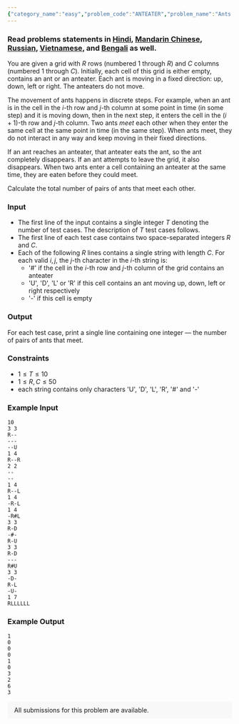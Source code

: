 ```yaml
---
{"category_name":"easy","problem_code":"ANTEATER","problem_name":"Ants and Anteaters","problemComponents":{"constraints":"","constraintsState":false,"subtasks":"","subtasksState":false,"inputFormat":"","inputFormatState":false,"outputFormat":"","outputFormatState":false,"sampleTestCases":{"0":{"id":1,"input":"10\n3 3\nR--\n---\n--U\n1 4\nR--R\n2 2\n--\n--\n1 4\nR--L\n1 4\n-R-L\n1 4\n-R#L\n3 3\nR-D\n-#-\nR-U\n3 3\nR-D\n---\nR#U\n3 3\n-D-\nR-L\n-U-\n1 7\nRLLLLLL","output":"1\n0\n0\n0\n1\n0\n3\n2\n6\n3","explanation":"","isDeleted":false}}},"video_editorial_url":"","languages_supported":{"0":"CPP14","1":"C","2":"JAVA","3":"PYTH 3.6","4":"PYTH","5":"PYP3","6":"CS2","7":"ADA","8":"PYPY","9":"TEXT","10":"PAS fpc","11":"NODEJS","12":"RUBY","13":"PHP","14":"GO","15":"HASK","16":"TCL","17":"PERL","18":"SCALA","19":"LUA","20":"kotlin","21":"BASH","22":"JS","23":"LISP sbcl","24":"rust","25":"PAS gpc","26":"BF","27":"CLOJ","28":"R","29":"D","30":"CAML","31":"FORT","32":"ASM","33":"swift","34":"FS","35":"WSPC","36":"LISP clisp","37":"SCM guile","38":"PERL6","39":"ERL","40":"CLPS","41":"ICK","42":"NICE","43":"PRLG","44":"ICON","45":"COB","46":"SCM chicken","47":"PIKE","48":"SCM qobi","49":"ST","50":"NEM"},"max_timelimit":1,"source_sizelimit":50000,"problem_author":"erfaniaa","problem_tester":null,"date_added":"19-06-2019","tags":{"0":"cook","1":"cook107","2":"erfaniaa"},"problem_difficulty_level":"Easy","best_tag":"","editorial_url":"https://discuss.codechef.com/problems/ANTEATER","time":{"view_start_date":1561314600,"submit_start_date":1561314600,"visible_start_date":1561314600,"end_date":1735669800},"is_direct_submittable":false,"problemDiscussURL":"https://discuss.codechef.com/search?q=ANTEATER","is_proctored":false,"visitedContests":{},"layout":"problem"}
---
```

### Read problems statements in [Hindi](https://www.codechef.com/download/translated/COOK107/hindi/ANTEATER.pdf), [Mandarin Chinese](https://www.codechef.com/download/translated/COOK107/mandarin/ANTEATER.pdf), [Russian](https://www.codechef.com/download/translated/COOK107/russian/ANTEATER.pdf), [Vietnamese](https://www.codechef.com/download/translated/COOK107/vietnamese/ANTEATER.pdf), and [Bengali](https://www.codechef.com/download/translated/COOK107/bengali/ANTEATER.pdf) as well.

You are given a grid with $R$ rows (numbered $1$ through $R$) and $C$ columns (numbered $1$ through $C$). Initially, each cell of this grid is either empty, contains an ant or an anteater. Each ant is moving in a fixed direction: up, down, left or right. The anteaters do not move.

The movement of ants happens in discrete steps. For example, when an ant is in the cell in the $i$-th row and $j$-th column at some point in time (in some step) and it is moving down, then in the next step, it enters the cell in the $(i+1)$-th row and $j$-th column. Two ants *meet* each other when they enter the same cell at the same point in time (in the same step). When ants meet, they do not interact in any way and keep moving in their fixed directions.

If an ant reaches an anteater, that anteater eats the ant, so the ant completely disappears. If an ant attempts to leave the grid, it also disappears. When two ants enter a cell containing an anteater at the same time, they are eaten before they could meet.

Calculate the total number of pairs of ants that meet each other.

### Input
- The first line of the input contains a single integer $T$ denoting the number of test cases. The description of $T$ test cases follows.
- The first line of each test case contains two space-separated integers $R$ and $C$.
- Each of the following $R$ lines contains a single string with length $C$. For each valid $i, j$, the $j$-th character in the $i$-th string is:
    - '#' if the cell in the $i$-th row and $j$-th column of the grid contains an anteater
    - 'U', 'D', 'L' or 'R' if this cell contains an ant moving up, down, left or right respectively
    - '-' if this cell is empty

### Output
For each test case, print a single line containing one integer — the number of pairs of ants that meet.

### Constraints 
- $1 \le T \le 10$
- $1 \le R, C \le 50$
- each string contains only characters 'U', 'D', 'L', 'R', '#' and '-'

### Example Input
```
10
3 3
R--
---
--U
1 4
R--R
2 2
--
--
1 4
R--L
1 4
-R-L
1 4
-R#L
3 3
R-D
-#-
R-U
3 3
R-D
---
R#U
3 3
-D-
R-L
-U-
1 7
RLLLLLL
```

### Example Output
```
1
0
0
0
1
0
3
2
6
3
```

<aside style='background: #f8f8f8;padding: 10px 15px;'><div>All submissions for this problem are available.</div></aside>